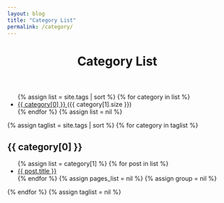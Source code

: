 ```yaml
---
layout: blog
title: "Category List"
permalink: /category/
---
```


<header>
    <h1>Category List</h1>
</header>

<ul class="tag-box inline">
{% assign list = site.tags | sort %}
    {% for category in list %} 
        <li>
            <a href="#{{ category[0] }}">
                {{ category[0] }}
            </a>
            <span>({{ category[1].size }})</span>
        </li>
    {% endfor %}
{% assign list = nil %}
</ul>

{% assign taglist = site.tags | sort %}
{% for category in taglist %} 
 <h2 id="{{ category[0] }}">{{ category[0] }}</h2>
 <ul class="post-list">
  {% assign list = category[1] %}  
  {% for post in list %}
   <li>
   <a href="{{ post.url }}/blog/">{{ post.title }}</a>
   </li>
  {% endfor %}
  {% assign pages_list = nil %}
  {% assign group = nil %}
 </ul>
{% endfor %}
{% assign taglist = nil %}
